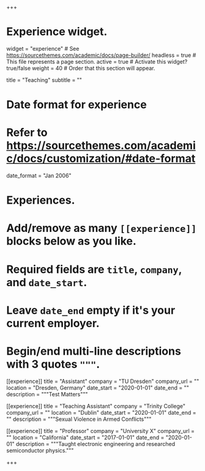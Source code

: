 +++
# Experience widget.
widget = "experience"  # See https://sourcethemes.com/academic/docs/page-builder/
headless = true  # This file represents a page section.
active = true  # Activate this widget? true/false
weight = 40  # Order that this section will appear.

title = "Teaching"
subtitle = ""

# Date format for experience
#   Refer to https://sourcethemes.com/academic/docs/customization/#date-format
date_format = "Jan 2006"

# Experiences.
#   Add/remove as many `[[experience]]` blocks below as you like.
#   Required fields are `title`, `company`, and `date_start`.
#   Leave `date_end` empty if it's your current employer.
#   Begin/end multi-line descriptions with 3 quotes `"""`.

[[experience]] 
  title = "Assistant" 
  company = "TU Dresden" 
  company_url = "" 
  location = "Dresden, Germany" 
  date_start = "2020-01-01" 
  date_end = "" 
  description = """Test Matters"""

[[experience]] 
  title = "Teaching Assistant" 
  company = "Trinity College" 
  company_url = "" 
  location = "Dublin" 
  date_start = "2020-01-01" 
  date_end = "" 
  description = """Sexual Violence in Armed Conflicts"""

[[experience]]
  title = "Professor"
  company = "University X"
  company_url = ""
  location = "California"
  date_start = "2017-01-01"
  date_end = "2020-01-01"
  description = """Taught electronic engineering and researched semiconductor physics."""

+++
